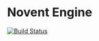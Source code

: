 # Novent Engine
[![Build Status](https://travis-ci.org/PrimeRadiants/novent-engine.svg)](https://travis-ci.org/PrimeRadiants/novent-engine)
